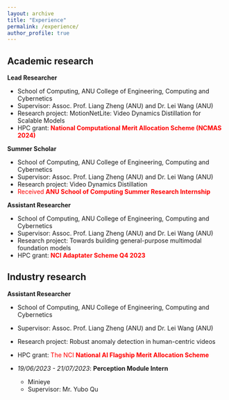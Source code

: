 ```yaml
---
layout: archive
title: "Experience"
permalink: /experience/
author_profile: true
---
```

<!-- <font color="red"><strong>A*</strong>, accepted, to appear</font> -->
<!-- Research experience
====== -->

<h2>Academic research</h2>

**Lead Researcher**
  * School of Computing, ANU College of Engineering, Computing and Cybernetics
  * Supervisor: Assoc. Prof. Liang Zheng (ANU) and Dr. Lei Wang (ANU)
  * Research project: MotionNetLite: Video Dynamics Distillation for Scalable Models
  * HPC grant: <font color="red"><strong>National Computational Merit Allocation Scheme (NCMAS 2024)</strong></font>

**Summer Scholar** 
  * School of Computing, ANU College of Engineering, Computing and Cybernetics
  * Supervisor: Assoc. Prof. Liang Zheng (ANU) and Dr. Lei Wang (ANU)
  * Research project: Video Dynamics Distillation
  * <font color="red">Received <strong>ANU School of Computing Summer Research Internship</strong> </font>

**Assistant Researcher**
  * School of Computing, ANU College of Engineering, Computing and Cybernetics
  * Supervisor: Assoc. Prof. Liang Zheng (ANU) and Dr. Lei Wang (ANU)
  * Research project: Towards building general-purpose multimodal foundation models
  * HPC grant: <font color="red"><strong>NCI Adaptater Scheme Q4 2023</strong></font>

<h2>Industry research</h2>

**Assistant Researcher**
  * School of Computing, ANU College of Engineering, Computing and Cybernetics
  * Supervisor: Assoc. Prof. Liang Zheng (ANU) and Dr. Lei Wang (ANU)
  * Research project: Robust anomaly detection in human-centric videos
  * HPC grant: <font color="red">The NCI <strong>National AI Flagship Merit Allocation Scheme</strong></font> 

* *19/06/2023 - 21/07/2023*: **Perception Module Intern** 
  * Minieye
  * Supervisor: Mr. Yubo Qu 


<p>&nbsp;</p>
